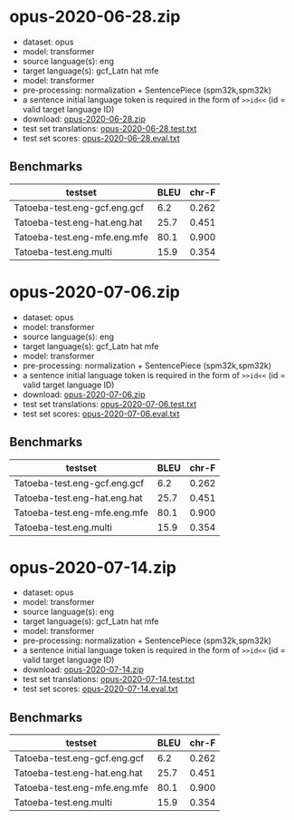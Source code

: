 # opus-2020-06-28.zip

* dataset: opus
* model: transformer
* source language(s): eng
* target language(s): gcf_Latn hat mfe
* model: transformer
* pre-processing: normalization + SentencePiece (spm32k,spm32k)
* a sentence initial language token is required in the form of `>>id<<` (id = valid target language ID)
* download: [opus-2020-06-28.zip](https://object.pouta.csc.fi/Tatoeba-MT-models/eng-cpf/opus-2020-06-28.zip)
* test set translations: [opus-2020-06-28.test.txt](https://object.pouta.csc.fi/Tatoeba-MT-models/eng-cpf/opus-2020-06-28.test.txt)
* test set scores: [opus-2020-06-28.eval.txt](https://object.pouta.csc.fi/Tatoeba-MT-models/eng-cpf/opus-2020-06-28.eval.txt)

## Benchmarks

| testset               | BLEU  | chr-F |
|-----------------------|-------|-------|
| Tatoeba-test.eng-gcf.eng.gcf 	| 6.2 	| 0.262 |
| Tatoeba-test.eng-hat.eng.hat 	| 25.7 	| 0.451 |
| Tatoeba-test.eng-mfe.eng.mfe 	| 80.1 	| 0.900 |
| Tatoeba-test.eng.multi 	| 15.9 	| 0.354 |

# opus-2020-07-06.zip

* dataset: opus
* model: transformer
* source language(s): eng
* target language(s): gcf_Latn hat mfe
* model: transformer
* pre-processing: normalization + SentencePiece (spm32k,spm32k)
* a sentence initial language token is required in the form of `>>id<<` (id = valid target language ID)
* download: [opus-2020-07-06.zip](https://object.pouta.csc.fi/Tatoeba-MT-models/eng-cpf/opus-2020-07-06.zip)
* test set translations: [opus-2020-07-06.test.txt](https://object.pouta.csc.fi/Tatoeba-MT-models/eng-cpf/opus-2020-07-06.test.txt)
* test set scores: [opus-2020-07-06.eval.txt](https://object.pouta.csc.fi/Tatoeba-MT-models/eng-cpf/opus-2020-07-06.eval.txt)

## Benchmarks

| testset               | BLEU  | chr-F |
|-----------------------|-------|-------|
| Tatoeba-test.eng-gcf.eng.gcf 	| 6.2 	| 0.262 |
| Tatoeba-test.eng-hat.eng.hat 	| 25.7 	| 0.451 |
| Tatoeba-test.eng-mfe.eng.mfe 	| 80.1 	| 0.900 |
| Tatoeba-test.eng.multi 	| 15.9 	| 0.354 |

# opus-2020-07-14.zip

* dataset: opus
* model: transformer
* source language(s): eng
* target language(s): gcf_Latn hat mfe
* model: transformer
* pre-processing: normalization + SentencePiece (spm32k,spm32k)
* a sentence initial language token is required in the form of `>>id<<` (id = valid target language ID)
* download: [opus-2020-07-14.zip](https://object.pouta.csc.fi/Tatoeba-MT-models/eng-cpf/opus-2020-07-14.zip)
* test set translations: [opus-2020-07-14.test.txt](https://object.pouta.csc.fi/Tatoeba-MT-models/eng-cpf/opus-2020-07-14.test.txt)
* test set scores: [opus-2020-07-14.eval.txt](https://object.pouta.csc.fi/Tatoeba-MT-models/eng-cpf/opus-2020-07-14.eval.txt)

## Benchmarks

| testset               | BLEU  | chr-F |
|-----------------------|-------|-------|
| Tatoeba-test.eng-gcf.eng.gcf 	| 6.2 	| 0.262 |
| Tatoeba-test.eng-hat.eng.hat 	| 25.7 	| 0.451 |
| Tatoeba-test.eng-mfe.eng.mfe 	| 80.1 	| 0.900 |
| Tatoeba-test.eng.multi 	| 15.9 	| 0.354 |

